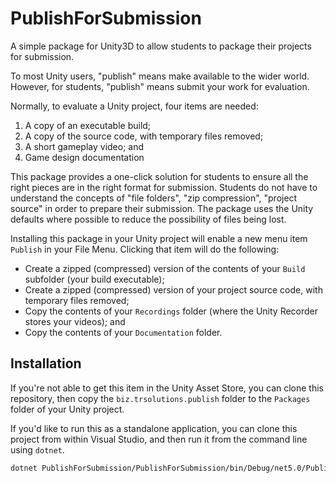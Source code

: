 # PublishForSubmission

A simple package for Unity3D to allow students to package their projects for submission.

To most Unity users, "publish" means make available to the wider world.
However, for students, "publish" means submit your work for evaluation.

Normally, to evaluate a Unity project, four items are needed:

1. A copy of an executable build;
2. A copy of the source code, with temporary files removed;
3. A short gameplay video; and
4. Game design documentation

This package provides a one-click solution for students to ensure
all the right pieces are in the right format for submission.
Students do not have to understand the concepts of "file folders", "zip compression", "project source"
in order to prepare their submission.
The package uses the Unity defaults where possible to reduce the possibility
of files being lost.

Installing this package in your Unity project will enable a new menu item
`Publish` in your File Menu.
Clicking that item will do the following:

- Create a zipped (compressed) version of the contents of your `Build` subfolder (your build executable);
- Create a zipped (compressed) version of your project source code, with temporary files removed;
- Copy the contents of your `Recordings` folder (where the Unity Recorder stores your videos); and
- Copy the contents of your `Documentation` folder.

## Installation

If you're not able to get this item in the Unity Asset Store, you can clone this repository,
then copy the `biz.trsolutions.publish` folder to the `Packages` folder of your Unity project.

If you'd like to run this as a standalone application, you can clone this project from within Visual Studio,
and then run it from the command line using `dotnet`.

```sh
dotnet PublishForSubmission/PublishForSubmission/bin/Debug/net5.0/PublishForSubmission.dll
```
